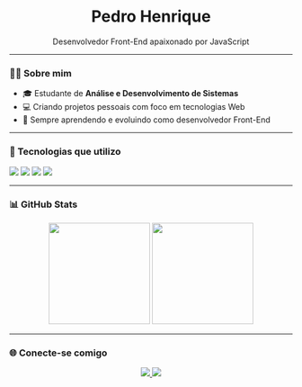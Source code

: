 <h1 align="center">Pedro Henrique</h1>

<p align="center">Desenvolvedor Front-End apaixonado por JavaScript</p>

---

### 👨‍💻 Sobre mim

- 🎓 Estudante de **Análise e Desenvolvimento de Sistemas**
- 💻 Criando projetos pessoais com foco em tecnologias Web
- 🧠 Sempre aprendendo e evoluindo como desenvolvedor Front-End

---

### 🚀 Tecnologias que utilizo

<div align="left">
  <img src="https://img.shields.io/badge/HTML5-E34F26?style=for-the-badge&logo=html5&logoColor=fff" />
  <img src="https://img.shields.io/badge/CSS3-1572B6?style=for-the-badge&logo=css3&logoColor=fff" />
  <img src="https://img.shields.io/badge/JavaScript-F7DF1E?style=for-the-badge&logo=javascript&logoColor=000" />
  <img src="https://img.shields.io/badge/React-20232A?style=for-the-badge&logo=react&logoColor=61DAFB" />
</div>

---

### 📊 GitHub Stats

<div align="center">
  <img height="180em" src="https://github-readme-stats.vercel.app/api?username=eupedrobarbosa03&show_icons=true&theme=default&include_all_commits=true&count_private=true" />
  <img height="180em" src="https://github-readme-stats.vercel.app/api/top-langs/?username=eupedrobarbosa03&layout=compact&theme=default" />
</div>

---

### 🌐 Conecte-se comigo

<p align="center">
  <a href="https://github.com/eupedrobarbosa03" target="_blank">
    <img src="https://img.shields.io/badge/GitHub-000?style=for-the-badge&logo=github&logoColor=fff" />
  </a>
  <a href="https://www.linkedin.com/in/eupedrobarbosa/" target="_blank">
    <img src="https://img.shields.io/badge/LinkedIn-0A66C2?style=for-the-badge&logo=linkedin&logoColor=fff" />
  </a>
</p>
